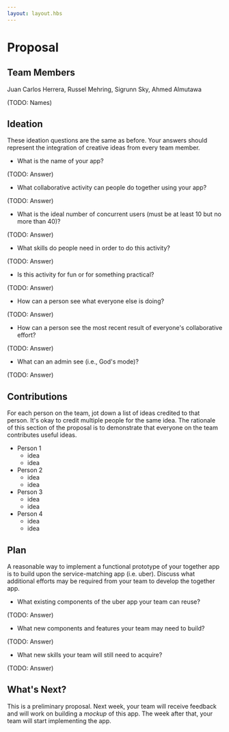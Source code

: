 ```yaml
---
layout: layout.hbs
---
```


# Proposal

## Team Members
Juan Carlos Herrera, Russel Mehring, Sigrunn Sky, Ahmed Almutawa

(TODO: Names)

## Ideation

These ideation questions are the same as before. Your answers should represent
the integration of creative ideas from every team member.

* What is the name of your app?

(TODO: Answer)

* What collaborative activity can people do together using your app?

(TODO: Answer)

* What is the ideal number of concurrent users (must be at least 10 but no more than 40)?

(TODO: Answer)

* What skills do people need in order to do this activity?

(TODO: Answer)

* Is this activity for fun or for something practical?

(TODO: Answer)

* How can a person see what everyone else is doing?

(TODO: Answer)

* How can a person see the most recent result of everyone's collaborative effort?

(TODO: Answer)

* What can an admin see (i.e., God's mode)?

(TODO: Answer)

## Contributions

For each person on the team, jot down a list of ideas credited to that person.
It's okay to credit multiple people for the same idea. The rationale of this
section of the proposal is to demonstrate that everyone on the team contributes
useful ideas.

* Person 1
  * idea
  * idea
* Person 2
  * idea
  * idea
* Person 3
  * idea
  * idea
* Person 4
  * idea
  * idea

## Plan

A reasonable way to implement a functional prototype of your together app
is to build upon the service-matching app (i.e. uber). Discuss what additional
efforts may be required from your team to develop the together app.

* What existing components of the uber app your team can reuse?

(TODO: Answer)

* What new components and features your team may need to build?

(TODO: Answer)

* What new skills your team will still need to acquire?

(TODO: Answer)

## What's Next?

This is a preliminary proposal. Next week, your team will receive feedback and
will work on building a _mockup_ of this app. The week after that, your team
will start implementing the app.
